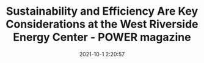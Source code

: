 ---
"title": "Sustainability and Efficiency Are Key Considerations at the West Riverside Energy Center - POWER magazine"
"date": "2021-10-1 2:20:57"
"feed_name": "GOOGLENEWSCONSTRUCTION"
"feed_website": "https://news.google.com/search?q=construction%2Bincident&hl=en-US&gl=US&ceid=US:en"
"feed_rss": "https://news.google.com/rss/search?q=construction%2Bincident&hl=en-US&gl=US&ceid=US:en"
"link": "https://www.powermag.com/sustainability-and-efficiency-are-key-considerations-at-the-west-riverside-energy-center/"
"source": "{'href': 'https://www.powermag.com', 'title': 'POWER magazine'}"
"file": "_posts/2021-1-1-dff797527727f63738b220b463b39d01a0e2663f.md"
"accident": "0"
"drilling": "0"
"dead": "0"
"injured": "0"
"arrested": "0"
"where": "unknown site"
"causes": "unknown"
"place": "unknown place"
---